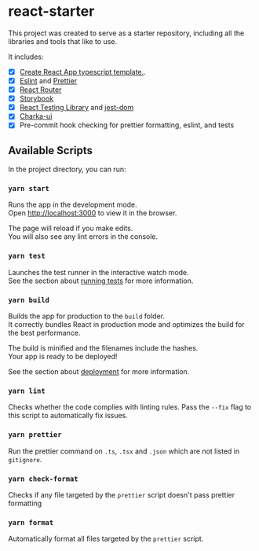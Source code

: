 # react-starter

This project was created to serve as a starter repository, including all the libraries and tools that like to use.

It includes:

- [x] [Create React App typescript template.](https://create-react-app.dev/docs/adding-typescript).
- [x] [Eslint](https://eslint.org/) and [Prettier](https://prettier.io/)
- [x] [React Router](https://reactrouter.com/)
- [x] [Storybook](https://storybook.js.org/)
- [x] [React Testing Library](https://testing-library.com/docs/react-testing-library/intro) and [jest-dom](https://github.com/testing-library/jest-dom)
- [x] [Charka-ui](https://chakra-ui.com/)
- [x] Pre-commit hook checking for prettier formatting, eslint, and tests

## Available Scripts

In the project directory, you can run:

### `yarn start`

Runs the app in the development mode.<br />
Open [http://localhost:3000](http://localhost:3000) to view it in the browser.

The page will reload if you make edits.<br />
You will also see any lint errors in the console.

### `yarn test`

Launches the test runner in the interactive watch mode.<br />
See the section about [running tests](https://facebook.github.io/create-react-app/docs/running-tests) for more information.

### `yarn build`

Builds the app for production to the `build` folder.<br />
It correctly bundles React in production mode and optimizes the build for the best performance.

The build is minified and the filenames include the hashes.<br />
Your app is ready to be deployed!

See the section about [deployment](https://facebook.github.io/create-react-app/docs/deployment) for more information.

### `yarn lint`

Checks whether the code complies with linting rules.
Pass the `--fix` flag to this script to automatically fix issues.

### `yarn prettier`

Run the prettier command on `.ts`, `.tsx` and `.json` which are not listed in `gitignore`.

### `yarn check-format`

Checks if any file targeted by the `prettier` script doesn't pass prettier formatting

### `yarn format`

Automatically format all files targeted by the `prettier` script.